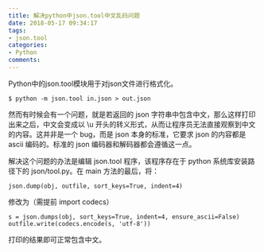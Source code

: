 ```yaml
---
title: 解决python中json.tool中文乱码问题
date: 2018-05-17 09:34:17
tags:
- json.tool
categories:
- Python
comments:
---
```


Python中的json.tool模块用于对json文件进行格式化。
```
$ python -m json.tool in.json > out.json
```

然而有时候会有一个问题，就是若返回的 json 字符串中包含中文，那么这样打印出来之后，中文会变成以 \u 开头的转义形式，从而让程序员无法直接观察到中文的内容。这并非是一个 bug，而是 json 本身的标准，它要求 json 的内容都是 ascii 编码的。标准的 json 编码器和解码器都会遵循这一点。

解决这个问题的办法是编辑 json.tool 程序，该程序存在于 python 系统库安装路径下的 json/tool.py。在 main 方法的最后，将：
```
json.dump(obj, outfile, sort_keys=True, indent=4)
```
修改为（需提前 import codecs）
```
s = json.dumps(obj, sort_keys=True, indent=4, ensure_ascii=False)
outfile.write(codecs.encode(s, 'utf-8'))
```

打印的结果即可正常包含中文。
